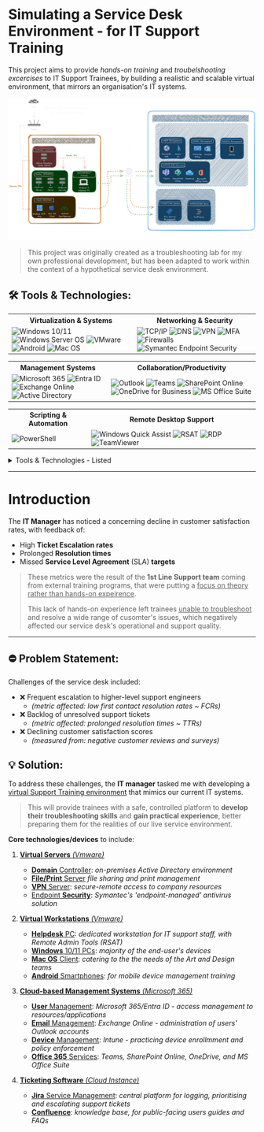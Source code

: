# Simulating a Service Desk Environment - for IT Support Training 

This project aims to provide *hands-on training* and *troubelshooting excercises* to IT Support Trainees, by building a realistic and scalable virtual environment, that mirrors an organisation's IT systems.

![Diagram](IMG_Virtual-Infra-Diagram.png)

> This project was originally created as a troubleshooting lab for my own professional development, but  has been adapted to work within the context of a hypothetical service desk environment.

## 🛠 Tools & Technologies:

<table>
  <tr>
    <th>Virtualization & Systems</th>
    <th>Networking & Security</th>
  </tr>
  <tr>
    <td>
      <img src="https://cdn.worldvectorlogo.com/logos/microsoft-windows-11.svg" alt="Windows 10/11" title="Windows 10/11" width="40" height="48">
      <img src="https://cdn.worldvectorlogo.com/logos/windows-server-2.svg" alt="Windows Server OS" title="Windows Server OS" width="40" height="48">
      <img src="https://www.svgrepo.com/show/448257/vmware.svg" alt="VMware" title="VMware" width="48" height="48">
      <img src="https://cdn.worldvectorlogo.com/logos/android-logomark.svg" alt="Android" title="Android" width="48" height="48">
      <img src="https://cdn.worldvectorlogo.com/logos/macos.svg" alt="Mac OS" title="Mac OS" width="50" height="48">
    </td>
    <td>
      <img src="https://visualpharm.com/assets/607/Web%20Address-595b40b75ba036ed117d9e75.svg" alt="TCP/IP" title="TCP/IP" width="48" height="48">
      <img src="https://symbols.getvecta.com/stencil_28/34_dns.c3424055dc.svg" alt="DNS" title="DNS" width="48" height="48">
      <img src="https://www.techopedia.com/wp-content/uploads/2023/08/VPN.svg" alt="VPN" title="VPN" width="48" height="48">
      <img src="https://symbols.getvecta.com/stencil_23/18_iam-mfa-token.77039742f8.svg" alt="MFA" title="MFA (Multi-Factor Authentication)" width="48" height="48">
      <img src="https://www.svgrepo.com/show/444385/gui-firewall.svg" alt="Firewalls" title="Firewalls" width="48" height="48">
      <img src="https://cdn.worldvectorlogo.com/logos/symantec-logo10.svg" alt="Symantec Endpoint Security" title="Symantec Endpoint Security (Antivirus)" width="100" height="48">
    </td>
  </tr>
</table>

<table>
  <tr>
    <th>Management Systems</th>
    <th>Collaboration/Productivity</th>
  </tr>
  <tr>
    <td>
      <img src="https://cdn.worldvectorlogo.com/logos/Microsoft-365.svg" alt="Microsoft 365" title="Microsoft 365" width="48" height="48">
      <img src="https://cdn.worldvectorlogo.com/logos/azure-active-directory.svg" alt="Entra ID" title="Entra ID" width="48" height="48">
      <img src="https://cdn.worldvectorlogo.com/logos/microsoft-exchange.svg" alt="Exchange Online" title="Exchange Online" width="48" height="48">
      <img src="https://cdn.worldvectorlogo.com/logos/active-directory-1.svg" alt="Active Directory" title="Active Directory" width="130" height="48">
    </td>
    <td>
      <img src="https://cdn.worldvectorlogo.com/logos/outlook-1.svg" alt="Outlook" title="Outlook" width="48" height="48">
      <img src="https://cdn.worldvectorlogo.com/logos/microsoft-teams-1.svg" alt="Teams" title="Teams" width="48" height="48">
      <img src="https://cdn.worldvectorlogo.com/logos/microsoft-sharepoint.svg" alt="SharePoint Online" title="SharePoint Online" width="48" height="48">
      <img src="https://cdn.worldvectorlogo.com/logos/onedrive-1.svg" alt="OneDrive for Business" title="OneDrive for Business" width="48" height="48">
      <img src="https://cdn.worldvectorlogo.com/logos/office-2.svg" alt="MS Office Suite" title= "MS Office Suite" width="48" height="48">
   </td>
  </tr>
</table>

<table>
  <tr>
    <th>Scripting & Automation</th>
    <th>Remote Desktop Support</th>
  </tr>
  <tr>
    <td>
      <img src="https://cdn.worldvectorlogo.com/logos/powershell.svg" alt="PowerShell" title="PowerShell" width="48" height="48">
    </td>
    <td>
      <img src="https://linuxkamarada.com/files/2020/02/preferences-desktop-remote-desktop.svg" alt="Windows Quick Assist" title="Windows Quick Assist" width="48" height="48">
      <img src="https://visualpharm.com/assets/181/Administrative%20Tools-595b40b65ba036ed117d3b21.svg" alt="RSAT" title="RSAT (Remote Server Administration Tools)" width="48" height="48">
      <img src="https://symbols.getvecta.com/stencil_27/66_remoteapp.ec6c630580.svg" alt="RDP" title="RDP (Remote Desktop Protocol)" width="48" height="40">
      <img src="https://cdn.worldvectorlogo.com/logos/team-viewer.svg" alt="TeamViewer" title="TeamViewer" width="125" height="48">
    </td>
  </tr>
</table>

<details><summary>Tools & Technologies - Listed</summary>
  
- <ins>**Virtualization & Systems:**</ins> `VMware` , `Windows 10/11` , Windows `Server OS` , `Mac OS` , `Android`
- <ins>**Networking & Security:**</ins> `TCP/IP` , `DNS/DHCP` , `VPN` , `Symantec` Endpoint Security (Antivirus)
- <ins>**Management Systems:**</ins> `Microsoft 365/Entra ID` , `Active Directory` , `Exchange` Online , `Intune` (MDM)
- <ins>**Collaboration/Productivity:**</ins> `Outlook` , `Teams` , `SharePoint` Online , `OneDrive` , `MS Office` Suite
- <ins>**Scripting/Automation:**</ins> `PowerShell`
- <ins>**Remote Support:**</ins> `TeamViewer` , `Quick Assist` , `RSAT` , `RDP`
- <ins>**Ticketing System:**</ins> `Jira` Service Management
- <ins>**Documentation:**</ins> Project Writing (markdown/HTML) , Diagramming , Troubleshooting Instructions , Support Guides , Video Tutorials

</details>

---

# Introduction

The **IT Manager** has noticed a concerning decline in customer satisfaction rates, with feedback of: 
- High **Ticket Escalation rates**
- Prolonged **Resolution times**
- Missed **Service Level Agreement** (SLA) **targets**

> These metrics were the result of the **1st Line Support team** coming from external training programs, that were putting a <ins>focus on theory rather than hands-on expeirence</ins>.
>
> This lack of hands-on experience left trainees <ins>unable to troubleshoot</ins> and resolve a wide range of cusomter's issues, which negatively affected our service desk's operational and support quality.

---

## ⛔ Problem Statement:
Challenges of the service desk included:

- ❌ Frequent escalation to higher-level support engineers
  - *(metric affected: low first contact resolution rates ~ FCRs)*
- ❌ Backlog of unresolved support tickets
  - *(metric affected: prolonged resolution times ~ TTRs)*
- ❌ Declining customer satisfaction scores
  - *(measured from: negative customer reviews and surveys)*

## 💡 Solution:

To address these challenges, the **IT manager** tasked me with developing a <ins>virtual Support Training environment</ins> that mimics our current IT systems.

> This will provide trainees with a safe, controlled platform to **develop their troubleshooting skills** and **gain practical experience**, better preparing them for the realities of our live service environment.

**Core technologies/devices** to include:

1. <ins>**Virtual Servers** *(Vmware)*</ins>  

   - <ins>**Domain** Controller</ins>: *on-premises Active Directory environment*
   - <ins>**File/Print** Server</ins> *file sharing and print management*
   - <ins>**VPN** Server</ins>: *secure-remote access to company resources*
   - <ins>Endpoint **Security**</ins>: *Symantec's 'endpoint-managed' antivirus solution*

2. <ins>**Virtual Workstations** *(Vmware)*</ins>   

   - <ins>**Helpdesk** PC</ins>: *dedicated workstation for IT support staff, with Remote Admin Tools (RSAT)*
   - <ins>**Windows** 10/11 PCs</ins>: *majority of the end-user's devices*
   - <ins>**Mac OS** Client</ins>: *catering to the the needs of the Art and Design teams*
   - <ins>**Android** Smartphones</ins>: *for mobile device management training*

3. <ins>**Cloud-based Management Systems** *(Microsoft 365)*</ins>   

   - <ins>**User** Management</ins>: *Microsoft 365/Entra ID - access management to resources/applications*
   - <ins>**Email** Management</ins>: *Exchange Online - administration of users' Outlook accounts*
   - <ins>**Device** Management</ins>: *Intune - practicing device enrollmment and policy enforcement*
   - <ins>**Office 365** Services</ins>: *Teams, SharePoint Online, OneDrive, and MS Office Suite*

4. <ins>**Ticketing Software** *(Cloud Instance)*</ins>

   - <ins>**Jira** Service Management</ins>: *central platform for logging, prioritising and escalating support tickets*
   - <ins>**Confluence**</ins>: *knowledge base, for public-facing users guides and FAQs*


